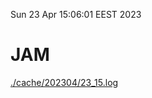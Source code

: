 Sun 23 Apr 15:06:01 EEST 2023
# JAM
<a href='./cache/202304/23_15.log'>./cache/202304/23_15.log</a>
